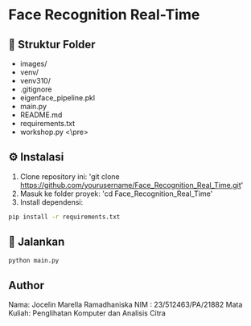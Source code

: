 ﻿# Face Recognition Real-Time

## 📁 Struktur Folder
- images/
- venv/
- venv310/
- .gitignore
- eigenface_pipeline.pkl
- main.py
- README.md
- requirements.txt
- workshop.py <\pre>

## ⚙️ Instalasi
1. Clone repository ini:
'git clone https://github.com/yourusername/Face_Recognition_Real_Time.git'
2. Masuk ke folder proyek:
'cd Face_Recognition_Real_Time'
3. Install dependensi:
```bash
pip install -r requirements.txt
```

## 🚀 Jalankan
```python
python main.py
```

## Author
Nama: Jocelin Marella Ramadhaniska
NIM : 23/512463/PA/21882
Mata Kuliah: Penglihatan Komputer dan Analisis Citra
